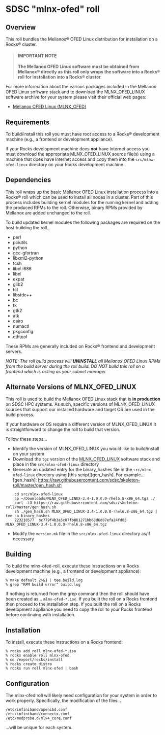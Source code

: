 # SDSC "mlnx-ofed" roll

## Overview

This roll bundles the Mellanox&reg; OFED Linux distribution for installation on a
Rocks&reg; cluster.

> #### IMPORTANT NOTE
>
> **The Mellanox OFED Linux software must be obtained from Mellanox&reg;
> directly as this roll only wraps the software into a Rocks&reg; roll for
> installation into a Rocks&reg; cluster.**

For more information about the various packages included in the Mellanox OFED
Linux software stack and to download the MLNX_OFED_LINUX software archive
for your system please visit their official web pages:

- [Mellanox OFED Linux (MLNX_OFED)][mlnx_ofed_linux]

[mlnx_ofed_linux]: http://www.mellanox.com/page/products_dyn?product_family=26&mtag=linux_sw_drivers


## Requirements

To build/install this roll you must have root access to a Rocks&reg; development
machine (e.g., a frontend or development appliance).

If your Rocks development machine does **not** have Internet access you must
download the appropriate MLNX_OFED_LINUX source file(s) using a machine that does
have Internet access and copy them into the `src/mlnx-ofed-linux` directory on your
Rocks development machine.


## Dependencies

This roll wraps up the basic Mellanox OFED Linux installation process into a
Rocks&reg; roll which can be used to install all nodes in a cluster. Part of this
process includes building kernel modules for the running kernel and adding the
produced RPMs to the roll. Otherwise, binary RPMs provided by Mellanox are
added unchanged to the roll.

To build updated kernel modules the following packages are required on the
host building the roll...

- perl
- pciutils
- python
- gcc-gfortran
- libxml2-python
- tcsh
- libnl.i686
- libnl
- expat
- glib2
- tcl
- libstdc++
- bc
- tk
- gtk2
- atk
- cairo
- numactl
- pkgconfig
- ethtool

These RPMs are generally included on Rocks&reg; frontend and development servers.

*NOTE: The roll build process will **UNINSTALL** all Mellanox OFED Linux RPMs
from the build server during the roll build. DO NOT build this roll on a
frontend which is acting as your subnet manager.*


## Alternate Versions of MLNX_OFED_LINUX

This roll is used to build the Mellanox OFED Linux stack that is **in production**
on SDSC HPC systems. As such, specific versions of MLNX_OFED_LINUX sources that
support our installed hardware and target OS are used in the build process.

If your hardware or OS require a different version of MLNX_OFED_LINUX it is
straightforward to change the roll to build that version.

Follow these steps...

- Identify the version of MLNX_OFED_LINUX you would like to build/install on
your system
- Download the `tgz` version of the [MLNX_OFED_LINUX][mlnx_ofed_linux] software
stack and place in the `src/mlnx-ofed-linux` directory
- Generate an updated entry for the binary_hashes file in the `src/mlnx-ofed-linux`
directory using [this script][gen_hash]. For example...
[gen_hash]: https://raw.githubusercontent.com/sdsc/skeleton-roll/master/gen_hash.sh

```shell
    cd src/mlnx-ofed-linux
    cp ~/Downloads/MLNX_OFED_LINUX-3.4-1.0.0.0-rhel6.8-x86_64.tgz ./
    curl -LO https://raw.githubusercontent.com/sdsc/skeleton-roll/master/gen_hash.sh
    sh ./gen_hash.sh MLNX_OFED_LINUX-3.4-1.0.0.0-rhel6.8-x86_64.tgz | tee -a binary_hashes
    223210577  bc779f4b3a5c07fb801271bb68d6d07efa24fd03  MLNX_OFED_LINUX-3.4-1.0.0.0-rhel6.8-x86_64.tgz
```

- Modify the `version.mk` file in the `src/mlnx-ofed-linux` directory as/if
necessary


## Building

To build the mlnx-ofed-roll, execute these instructions on a Rocks development
machine (e.g., a frontend or development appliance):

```shell
% make default 2>&1 | tee build.log
% grep "RPM build error" build.log
```

If nothing is returned from the grep command then the roll should have been
created as... `mlnx-ofed-*.iso`. If you built the roll on a Rocks frontend then
proceed to the installation step. If you built the roll on a Rocks development
appliance you need to copy the roll to your Rocks frontend before continuing
with installation.


## Installation

To install, execute these instructions on a Rocks frontend:

```shell
% rocks add roll mlnx-ofed-*.iso
% rocks enable roll mlnx-ofed
% cd /export/rocks/install
% rocks create distro
% rocks run roll mlnx-ofed | bash
```


## Configuration

The mlnx-ofed roll will likely need configuration for your system in order
to work properly. Specifically, the modification of the files...

    /etc/infiniband/openibd.conf
    /etc/infiniband/connectx.conf
    /etc/modprobe.d/mlx4_core.conf

...will be unique for each system.
